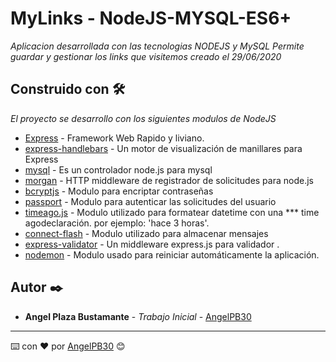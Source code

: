 # MyLinks - NodeJS-MYSQL-ES6+

_Aplicacion desarrollada con las tecnologias NODEJS y MySQL_
_Permite guardar y gestionar los links que visitemos_
_creado el 29/06/2020_

## Construido con 🛠️

_El proyecto se desarrollo con los siguientes modulos de NodeJS_

* [Express](https://www.npmjs.com/package/express) - Framework Web Rapido y liviano.
* [express-handlebars](https://www.npmjs.com/package/express-handlebars) - Un motor de visualización de manillares para Express
* [mysql](https://www.npmjs.com/package/mysql) - Es un controlador node.js para mysql
* [morgan](https://www.npmjs.com/package/morgan) - HTTP middleware de registrador de solicitudes para node.js
* [bcryptjs](https://www.npmjs.com/package/bcryptjs) - Modulo para encriptar contraseñas
* [passport](https://www.npmjs.com/package/passport) - Modulo para autenticar las solicitudes del usuario
* [timeago.js](https://www.npmjs.com/package/timeago.js) - Modulo utilizado para formatear datetime con una *** time agodeclaración. por ejemplo: 'hace 3 horas'.
* [connect-flash](https://www.npmjs.com/package/connect-flash) - Modulo utilizado para almacenar mensajes
* [express-validator](https://www.npmjs.com/package/express-validator) - Un middleware express.js para validador .
* [nodemon](https://www.npmjs.com/package/nodemon) - Modulo usado para reiniciar automáticamente la aplicación.

## Autor ✒️

* **Angel Plaza Bustamante** - *Trabajo Inicial* - [AngelPB30](https://github.com/AngelPB30) 

---
⌨️ con ❤️ por [AngelPB30](https://github.com/AngelPB30) 😊
